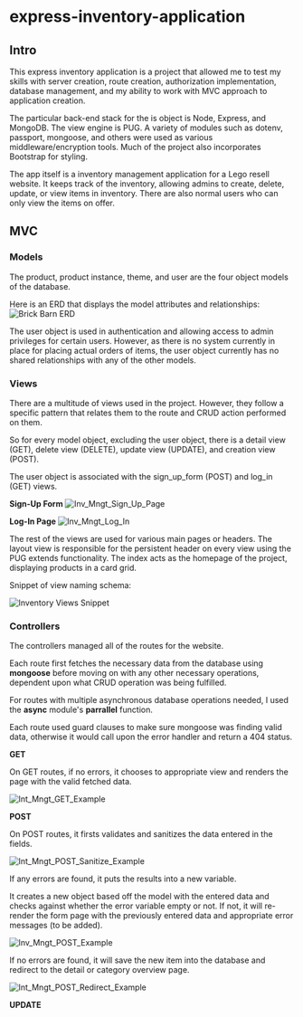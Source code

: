 # express-inventory-application

## Intro

This express inventory application is a project that allowed me to test my skills with server creation, route creation, authorization implementation, database management, and my ability to work with MVC approach to application creation.

The particular back-end stack for the is object is Node, Express, and MongoDB. The view engine is PUG. A variety of modules such as dotenv, passport, mongoose, and others were used as various middleware/encryption tools. Much of the project also incorporates Bootstrap for styling.

The app itself is a inventory management application for a Lego resell website. It keeps track of the inventory, allowing admins to create, delete, update, or view items in inventory. There are also normal users who can only view the items on offer.

## MVC

### Models

The product, product instance, theme, and user are the four object models of the database.

Here is an ERD that displays the model attributes and relationships:
![Brick Barn ERD](https://user-images.githubusercontent.com/96889143/229981236-353eec0e-92f2-4421-95d6-470914587aa8.png)

The user object is used in authentication and allowing access to admin privileges for certain users. However, as there is no system currently in place for placing actual orders of items, the user object currently has no shared relationships with any of the other models. 

### Views

There are a multitude of views used in the project. However, they follow a specific pattern that relates them to the route and CRUD action performed on them. 

So for every model object, excluding the user object, there is a detail view (GET), delete view (DELETE), update view (UPDATE), and creation view (POST). 

The user object is associated with the sign_up_form (POST) and log_in (GET) views.

**Sign-Up Form**
![Inv_Mngt_Sign_Up_Page](https://user-images.githubusercontent.com/96889143/230823097-c8b12686-a57f-46d0-9fda-662a599bef8e.png)

**Log-In Page**
![Inv_Mngt_Log_In](https://user-images.githubusercontent.com/96889143/230823281-3f1f1a62-cf54-4346-b3d5-45d72af92d67.png)


The rest of the views are used for various main pages or headers. The layout view is responsible for the persistent header on every view using the PUG extends functionality. The index acts as the homepage of the project, displaying products in a card grid.

Snippet of view naming schema:

![Inventory Views Snippet](https://user-images.githubusercontent.com/96889143/229982410-d96ba621-a3a2-47a7-80a0-fab85e534426.png)

### Controllers

The controllers managed all of the routes for the website. 

Each route first fetches the necessary data from the database using **mongoose** before moving on with any other necessary operations, dependent upon what CRUD operation was being fulfilled.

For routes with multiple asynchronous database operations needed, I used the **async** module's **parrallel** function.

Each route used guard clauses to make sure mongoose was finding valid data, otherwise it would call upon the error handler and return a 404 status. 

**GET**

On GET routes, if no errors, it chooses to appropriate view and renders the page with the valid fetched data.

![Int_Mngt_GET_Example](https://user-images.githubusercontent.com/96889143/230824972-b3c973f6-4052-42fc-bdd5-b904bf7616a1.png)


**POST**

On POST routes, it firsts validates and sanitizes the data entered in the fields. 

![Int_Mngt_POST_Sanitize_Example](https://user-images.githubusercontent.com/96889143/230825053-5bfa6e36-2573-4028-976b-378d18d0542a.png)


If any errors are found, it puts the results into a new variable. 

It creates a new object based off the model with the entered data and checks against whether the error variable empty or not. If not, it will re-render the form page with the previously entered data and appropriate error messages (to be added).

![Inv_Mngt_POST_Example](https://user-images.githubusercontent.com/96889143/230824630-f29bb6f1-9169-4259-a369-991e68c8a0a4.png)


If no errors are found, it will save the new item into the database and redirect to the detail or category overview page.

![Int_Mngt_POST_Redirect_Example](https://user-images.githubusercontent.com/96889143/230824745-98a53a27-93a2-45b2-a56b-27ffc6c9cb60.png)

**UPDATE**
